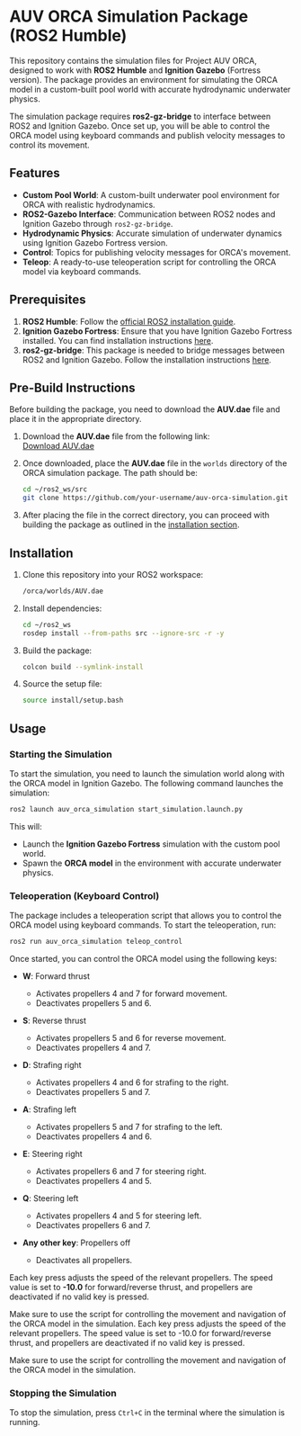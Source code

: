 # AUV ORCA Simulation Package (ROS2 Humble)

This repository contains the simulation files for Project AUV ORCA, designed to work with **ROS2 Humble** and **Ignition Gazebo** (Fortress version). The package provides an environment for simulating the ORCA model in a custom-built pool world with accurate hydrodynamic underwater physics.

The simulation package requires **ros2-gz-bridge** to interface between ROS2 and Ignition Gazebo. Once set up, you will be able to control the ORCA model using keyboard commands and publish velocity messages to control its movement.

## Features

- **Custom Pool World**: A custom-built underwater pool environment for ORCA with realistic hydrodynamics.
- **ROS2-Gazebo Interface**: Communication between ROS2 nodes and Ignition Gazebo through `ros2-gz-bridge`.
- **Hydrodynamic Physics**: Accurate simulation of underwater dynamics using Ignition Gazebo Fortress version.
- **Control**: Topics for publishing velocity messages for ORCA's movement.
- **Teleop**: A ready-to-use teleoperation script for controlling the ORCA model via keyboard commands.

## Prerequisites

1. **ROS2 Humble**: Follow the [official ROS2 installation guide](https://docs.ros.org/en/humble/Installation.html).
2. **Ignition Gazebo Fortress**: Ensure that you have Ignition Gazebo Fortress installed. You can find installation instructions [here](https://ignitionrobotics.org/docs/fortress).
3. **ros2-gz-bridge**: This package is needed to bridge messages between ROS2 and Ignition Gazebo. Follow the installation instructions [here](https://github.com/ignitionrobotics/ros_ign).

## Pre-Build Instructions

Before building the package, you need to download the **AUV.dae** file and place it in the appropriate directory.

1. Download the **AUV.dae** file from the following link:  
   [Download AUV.dae](https://drive.google.com/drive/folders/1k21B9THWymgC9J7LdG8_TtC-5e7bhADc?usp=sharing)

2. Once downloaded, place the **AUV.dae** file in the `worlds` directory of the ORCA simulation package. The path should be:
   ```bash
   cd ~/ros2_ws/src
   git clone https://github.com/your-username/auv-orca-simulation.git
   ```

3. After placing the file in the correct directory, you can proceed with building the package as outlined in the [installation section](#installation).


## Installation

1. Clone this repository into your ROS2 workspace:
   ```bash
   /orca/worlds/AUV.dae
   ```
2. Install dependencies:
   ```bash
   cd ~/ros2_ws
   rosdep install --from-paths src --ignore-src -r -y
   ```
3. Build the package:
   ```bash
   colcon build --symlink-install
   ```
4. Source the setup file:

   ```bash
   source install/setup.bash
   ```
## Usage

### Starting the Simulation

To start the simulation, you need to launch the simulation world along with the ORCA model in Ignition Gazebo. The following command launches the simulation:

```bash
ros2 launch auv_orca_simulation start_simulation.launch.py
```
This will:

- Launch the **Ignition Gazebo Fortress** simulation with the custom pool world.
- Spawn the **ORCA model** in the environment with accurate underwater physics.

### Teleoperation (Keyboard Control)

The package includes a teleoperation script that allows you to control the ORCA model using keyboard commands. To start the teleoperation, run:

```bash
ros2 run auv_orca_simulation teleop_control
```
Once started, you can control the ORCA model using the following keys:

- **W**: Forward thrust
  - Activates propellers 4 and 7 for forward movement.
  - Deactivates propellers 5 and 6.

- **S**: Reverse thrust
  - Activates propellers 5 and 6 for reverse movement.
  - Deactivates propellers 4 and 7.

- **D**: Strafing right
  - Activates propellers 4 and 6 for strafing to the right.
  - Deactivates propellers 5 and 7.

- **A**: Strafing left
  - Activates propellers 5 and 7 for strafing to the left.
  - Deactivates propellers 4 and 6.

- **E**: Steering right
  - Activates propellers 6 and 7 for steering right.
  - Deactivates propellers 4 and 5.

- **Q**: Steering left
  - Activates propellers 4 and 5 for steering left.
  - Deactivates propellers 6 and 7.

- **Any other key**: Propellers off
  - Deactivates all propellers.

Each key press adjusts the speed of the relevant propellers. The speed value is set to **-10.0** for forward/reverse thrust, and propellers are deactivated if no valid key is pressed.

Make sure to use the script for controlling the movement and navigation of the ORCA model in the simulation.
Each key press adjusts the speed of the relevant propellers. The speed value is set to -10.0 for forward/reverse thrust, and propellers are deactivated if no valid key is pressed.

Make sure to use the script for controlling the movement and navigation of the ORCA model in the simulation.


### Stopping the Simulation

To stop the simulation, press `Ctrl+C` in the terminal where the simulation is running.
